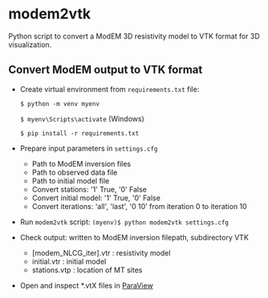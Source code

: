 # modem2vtk
Python script to convert a ModEM 3D resistivity model to VTK format for 3D visualization. 

## Convert ModEM output to VTK format

- Create virtual environment from `requirements.txt` file:
  
  `$ python -m venv myenv`
  
  `$ myenv\Scripts\activate` (Windows)
  
  `$ pip install -r requirements.txt`

- Prepare input parameters in `settings.cfg`
  - Path to ModEM inversion files
  - Path to observed data file
  - Path to initial model file
  - Convert stations: '1' True, '0' False 
  - Convert initial model: '1' True, '0' False
  - Convert iterations: 'all', 'last', '0 10' from iteration 0 to iteration 10

- Run `modem2vtk` script:
  `(myenv)$ python modem2vtk settings.cfg`
    
- Check output: written to ModEM inversion filepath, subdirectory VTK
  - [modem_NLCG_iter].vtr : resistivity model
  - initial.vtr : initial model
  - stations.vtp : location of MT sites

- Open and inspect *.vtX files in [ParaView](https://www.paraview.org/download/)
